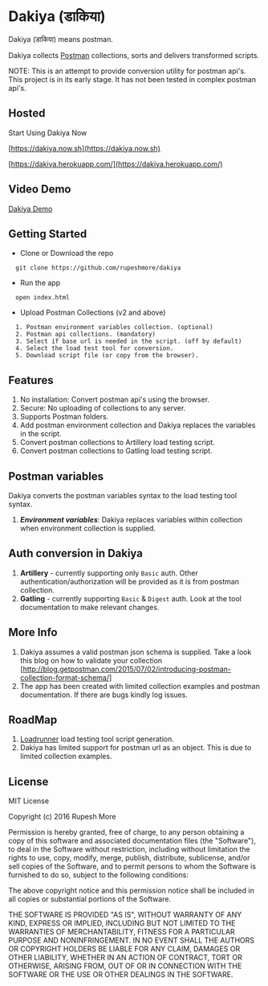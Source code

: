 # Dakiya (डाकिया)

Dakiya (डाकिया) means postman.

Dakiya collects [Postman](https://www.getpostman.com) collections, sorts and delivers transformed scripts.

NOTE: This is an attempt to provide conversion utility for postman api's. This project is in its early stage. It has not been tested in complex postman api's.

## Hosted
Start Using Dakiya Now

[https://dakiya.now.sh](https://dakiya.now.sh)

[https://dakiya.herokuapp.com/](https://dakiya.herokuapp.com/)

## Video Demo
[Dakiya Demo](https://youtu.be/ll9nneFegL8)

## Getting Started

- Clone or Download the repo
```
  git clone https://github.com/rupeshmore/dakiya
```

- Run the app
```
  open index.html
```

- Upload Postman Collections (v2 and above)
```
  1. Postman environment variables collection. (optional)
  2. Postman api collections. (mandatory)
  3. Select if base url is needed in the script. (off by default)
  4. Select the load test tool for conversion.
  5. Download script file (or copy from the browser).
```

## Features
1. No installation: Convert postman api's using the browser.
2. Secure: No uploading of collections to any server.
3. Supports Postman folders.
4. Add postman environment collection and Dakiya replaces the variables in the script.
5. Convert postman collections to Artillery load testing script.
6. Convert postman collections to Gatling load testing script.

## Postman variables
Dakiya converts the postman variables syntax to the load testing tool syntax.

1. ***Environment variables***: Dakiya replaces variables within collection when environment collection is supplied.


## Auth conversion in Dakiya
1. **Artillery** - currently supporting only `Basic` auth. Other authentication/authorization will be provided as it is from postman collection.
2. **Gatling** - currently supporting `Basic` & `Digest` auth.
Look at the tool documentation to make relevant changes.

## More Info
1. Dakiya assumes a valid postman json schema is supplied. Take a look this blog on how to validate your collection [http://blog.getpostman.com/2015/07/02/introducing-postman-collection-format-schema/]
2. The app has been created with limited collection examples and postman documentation. If there are bugs kindly log issues.

## RoadMap
1. [Loadrunner](http://www8.hp.com/nz/en/software-solutions/loadrunner-load-testing/) load testing tool script generation.
2. Dakiya has limited support for postman url as an object. This is due to limited collection examples.

## License
MIT License

Copyright (c) 2016 Rupesh More

Permission is hereby granted, free of charge, to any person obtaining a copy
of this software and associated documentation files (the "Software"), to deal
in the Software without restriction, including without limitation the rights
to use, copy, modify, merge, publish, distribute, sublicense, and/or sell
copies of the Software, and to permit persons to whom the Software is
furnished to do so, subject to the following conditions:

The above copyright notice and this permission notice shall be included in all
copies or substantial portions of the Software.

THE SOFTWARE IS PROVIDED "AS IS", WITHOUT WARRANTY OF ANY KIND, EXPRESS OR
IMPLIED, INCLUDING BUT NOT LIMITED TO THE WARRANTIES OF MERCHANTABILITY,
FITNESS FOR A PARTICULAR PURPOSE AND NONINFRINGEMENT. IN NO EVENT SHALL THE
AUTHORS OR COPYRIGHT HOLDERS BE LIABLE FOR ANY CLAIM, DAMAGES OR OTHER
LIABILITY, WHETHER IN AN ACTION OF CONTRACT, TORT OR OTHERWISE, ARISING FROM,
OUT OF OR IN CONNECTION WITH THE SOFTWARE OR THE USE OR OTHER DEALINGS IN THE
SOFTWARE.
